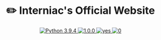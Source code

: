 <div align="center">
    <h1>✏️ Interniac's Official Website</h1>
</div>

<div align="center">
    <a href="https://www.python.org/downloads/release/python-394/">
        <img src="https://img.shields.io/badge/python-3.9.4-blue.svg" alt="Python 3.9.4" />
        <img src="https://img.shields.io/github/release/Interniac/interniac-website.svg" alt="1.0.0" />
        <img src="https://img.shields.io/badge/Maintained%3F-yes-green.svg" alt="yes" />
        <img src="https://snyk.io/test/github/interniac/interniac-website/badge.svg" alt="0">
    </a>
</div>
